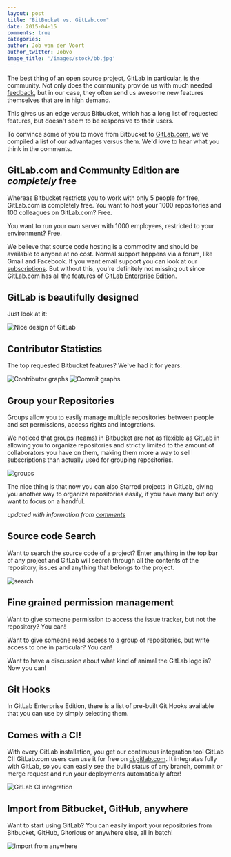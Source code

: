```yaml
---
layout: post
title: "BitBucket vs. GitLab.com"
date: 2015-04-15
comments: true
categories:
author: Job van der Voort
author_twitter: Jobvo
image_title: '/images/stock/bb.jpg'
---
```


The best thing of an open source project, GitLab in particular, is the community.
Not only does the community provide us with much needed [feedback](http://feedback.gitlab.com),
but in our case, they often send us awesome new features themselves that are
in high demand.

This gives us an edge versus Bitbucket, which has a long list of requested
features, but doesn't seem to be responsive to their users.

To convince some of you to move from Bitbucket to [GitLab.com](https://about.gitlab.com/gitlab-com/), we've compiled
a list of our advantages versus them. We'd love to hear what you think in
the comments.

<!-- more -->

## GitLab.com and Community Edition are _completely_ free

Whereas Bitbucket restricts you to work with only 5 people for free,
GitLab.com is completely free. You want to host your 1000 repositories
and 100 colleagues on GitLab.com? Free.

You want to run your own server with 1000 employees, restricted to your
environment? Free.

We believe that source code hosting is a commodity and should be available
to anyone at no cost.
Normal support happens via a forum, like Gmail and Facebook.
If you want email support you can look at our [subscriptions](https://gitlab.recurly.com/subscribe/gitlab-com-bronze-yearly-20). But without this,
you're definitely not missing out since GitLab.com has all the features of [GitLab Enterprise Edition](/features/#enterprise).

## GitLab is beautifully designed

Just look at it:

![Nice design of GitLab](/images/bb/design.png)

## Contributor Statistics

The top requested Bitbucket features? We've had it for years:

![Contributor graphs](/images/bb/graphs.png)
![Commit graphs](/images/bb/graphs2.png)

## Group your Repositories

Groups allow you to easily manage multiple repositories between people
and set permissions, access rights and integrations.

We noticed that groups (teams) in Bitbucket are not as flexible as
GitLab in allowing you to organize repositories and strictly limited
to the amount of collaborators you have on them, making them more a
way to sell subscriptions than actually used for grouping
repositories.

![groups](/images/bb/groups.png)

The nice thing is that now you can also Starred projects in GitLab,
giving you another way to organize repositories easily, if you have
many but only want to focus on a handful.

_updated with information from [comments](https://about.gitlab.com/2015/04/15/bitbucket-vs-gitlab-com/#comment-1972206300)_

## Source code Search

Want to search the source code of a project?
Enter anything in the top bar of any project and GitLab will search
through all the contents of the repository, issues and anything that belongs
to the project.

![search](/images/bb/search.png)

## Fine grained permission management

Want to give someone permission to access the issue tracker, but
not the repository? You can!

Want to give someone read access to a group of repositories,
but write access to one in particular? You can!

Want to have a discussion about what kind of animal the GitLab logo is?
Now you can!

## Git Hooks

In GitLab Enterprise Edition, there is a list of pre-built Git Hooks available
that you can use by simply selecting them.

## Comes with a CI!

With every GitLab installation, you get our continuous integration tool
GitLab CI! GitLab.com users can use it for free on [ci.gitlab.com](https://ci.gitlab.com/). It integrates fully with GitLab, so you can easily see the
build status of any branch, commit or merge request and run your
deployments automatically after!

![GitLab CI integration](/images/bb/ci.png)

## Import from Bitbucket, GitHub, anywhere

Want to start using GitLab? You can easily import your repositories from
Bitbucket, GitHub, Gitorious or anywhere else, all in batch!

![Import from anywhere](/images/bb/import.png)
